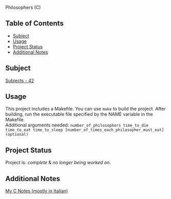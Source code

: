 Philosophers (C) 

## Table of Contents
* [Subject](#subject)
* [Usage](#usage)
* [Project Status](#project-status)
* [Additional Notes](#additional-notes)

## Subject

[Subjects - 42](https://ninads.notion.site/Subjects-42-39a82a431ded44db89fe1f75fbe5076a?pvs=4)

## Usage

This project includes a Makefile. You can use `make` to build the project. After building, run the executable file specified by the NAME variable in the Makefile. <br>
Additional arguments needed: `number_of_philosophers time_to_die time_to_eat time_to_sleep [number_of_times_each_philosopher_must_eat] (optional)`

## Project Status

Project is: _complete_ & _no longer being worked on_.

## Additional Notes

[My C Notes (mostly in Italian)](https://ninads.notion.site/4c1609df09cf4414a360c3409e03a531?v=ae958463d1a846358119b10efd8afc7f&pvs=4)

